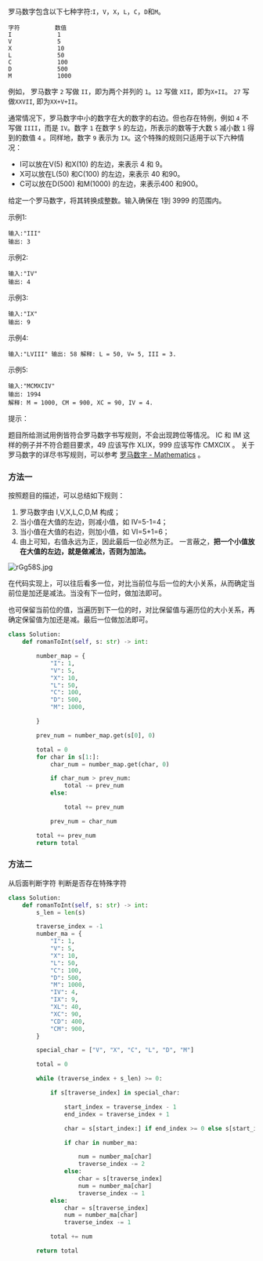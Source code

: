 罗马数字包含以下七种字符:`I`，`V`，`X`，`L`，`C`，`D`和`M`。

```
字符          数值
I             1
V             5
X             10
L             50
C             100
D             500
M             1000
```
例如， 罗马数字 `2` 写做 `II`，即为两个并列的 `1`。`12` 写做 `XII`，即为`X+II`。 `27` 写做`XXVII`, 即为`XX+V+II`。

通常情况下，罗马数字中小的数字在大的数字的右边。但也存在特例，例如 `4` 不写做 `IIII`，而是 `IV`。数字 `1` 在数字 `5` 的左边，所表示的数等于大数 `5` 减小数 `1` 得到的数值 `4` 。同样地，数字 `9` 表示为 `IX`。这个特殊的规则只适用于以下六种情况：

* I可以放在V(5) 和X(10) 的左边，来表示 4 和 9。
* X可以放在L(50) 和C(100) 的左边，来表示 40 和90。
* C可以放在D(500) 和M(1000) 的左边，来表示400 和900。

给定一个罗马数字，将其转换成整数。输入确保在 1到 3999 的范围内。



示例1:

```
输入:"III"
输出: 3
```

示例2:

```
输入:"IV"
输出: 4
```


示例3:

```
输入:"IX"
输出: 9
```


示例4:

``
输入:"LVIII"
输出: 58
解释: L = 50, V= 5, III = 3.
``

示例5:

```
输入:"MCMXCIV"
输出: 1994
解释: M = 1000, CM = 900, XC = 90, IV = 4.
```

提示：

题目所给测试用例皆符合罗马数字书写规则，不会出现跨位等情况。
IC 和 IM 这样的例子并不符合题目要求，49 应该写作 XLIX，999 应该写作 CMXCIX 。
关于罗马数字的详尽书写规则，可以参考 [罗马数字 - Mathematics](https://b2b.partcommunity.com/community/knowledge/zh_CN/detail/10753/%E7%BD%97%E9%A9%AC%E6%95%B0%E5%AD%97#knowledge_article) 。


### 方法一


按照题目的描述，可以总结如下规则：

1. 罗马数字由 I,V,X,L,C,D,M 构成；
2. 当小值在大值的左边，则减小值，如 IV=5-1=4；
3. 当小值在大值的右边，则加小值，如 VI=5+1=6；
4. 由上可知，右值永远为正，因此最后一位必然为正。
一言蔽之，**把一个小值放在大值的左边，就是做减法，否则为加法。**
   
![rGg58S.jpg](https://pic.leetcode-cn.com/9d092fd44be4a809487a326dd6e9adcdddb1b27b6f5ec02ce60651745ff43528-Screen%20Shot%202020-02-17%20at%2021.14.47.png)


在代码实现上，可以往后看多一位，对比当前位与后一位的大小关系，从而确定当前位是加还是减法。当没有下一位时，做加法即可。

也可保留当前位的值，当遍历到下一位的时，对比保留值与遍历位的大小关系，再确定保留值为加还是减。最后一位做加法即可。

```python
class Solution:
    def romanToInt(self, s: str) -> int:

        number_map = {
            "I": 1,
            "V": 5,
            "X": 10,
            "L": 50,
            "C": 100,
            "D": 500,
            "M": 1000,

        }

        prev_num = number_map.get(s[0], 0)

        total = 0
        for char in s[1:]:
            char_num = number_map.get(char, 0)

            if char_num > prev_num:
                total -= prev_num
            else:

                total += prev_num

            prev_num = char_num

        total += prev_num
        return total
```

### 方法二

从后面判断字符 判断是否存在特殊字符

```python
class Solution:
    def romanToInt(self, s: str) -> int:
        s_len = len(s)

        traverse_index = -1
        number_ma = {
            "I": 1,
            "V": 5,
            "X": 10,
            "L": 50,
            "C": 100,
            "D": 500,
            "M": 1000,
            "IV": 4,
            "IX": 9,
            "XL": 40,
            "XC": 90,
            "CD": 400,
            "CM": 900,
        }

        special_char = ["V", "X", "C", "L", "D", "M"]

        total = 0

        while (traverse_index + s_len) >= 0:

            if s[traverse_index] in special_char:

                start_index = traverse_index - 1
                end_index = traverse_index + 1

                char = s[start_index:] if end_index >= 0 else s[start_index:end_index]

                if char in number_ma:

                    num = number_ma[char]
                    traverse_index -= 2
                else:
                    char = s[traverse_index]
                    num = number_ma[char]
                    traverse_index -= 1
            else:
                char = s[traverse_index]
                num = number_ma[char]
                traverse_index -= 1

            total += num

        return total
```
